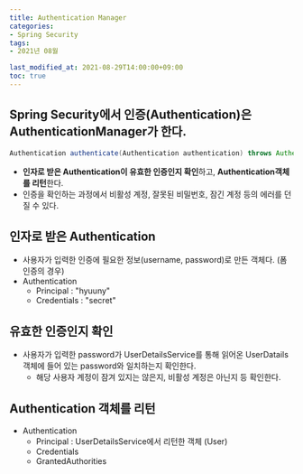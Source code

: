 ```yaml
---
title: Authentication Manager
categories:
- Spring Security
tags: 
- 2021년 08월

last_modified_at: 2021-08-29T14:00:00+09:00
toc: true
---
```



## Spring Security에서 인증(Authentication)은 AuthenticationManager가 한다.


```java
Authentication authenticate(Authentication authentication) throws AuthenticationException
```

- **인자로 받은 Authentication이 유효한 인증인지 확인**하고, 
  **Authentication객체를 리턴**한다.
- 인증을 확인하는 과정에서 비활성 계정, 잘못된 비밀번호, 잠긴 계정 등의 에러를 던질 수 있다.


## 인자로 받은 Authentication


- 사용자가 입력한 인증에 필요한 정보(username, password)로 만든 객체다. (폼 인증의 경우)
- Authentication
    - Principal : "hyuuny"
    - Credentials : "secret"
    

## 유효한 인증인지 확인


- 사용자가 입력한 password가 UserDetailsService를 통해 읽어온 UserDatails객체에 들어 있는
password와 일치하는지 확인한다.
  - 해당 사용자 계정이 잠겨 있지는 않은지, 비활성 계정은 아닌지 등 확인한다.
    

## Authentication 객체를 리턴


- Authentication
    - Principal : UserDetailsService에서 리턴한 객체 (User) 
    - Credentials
    - GrantedAuthorities
